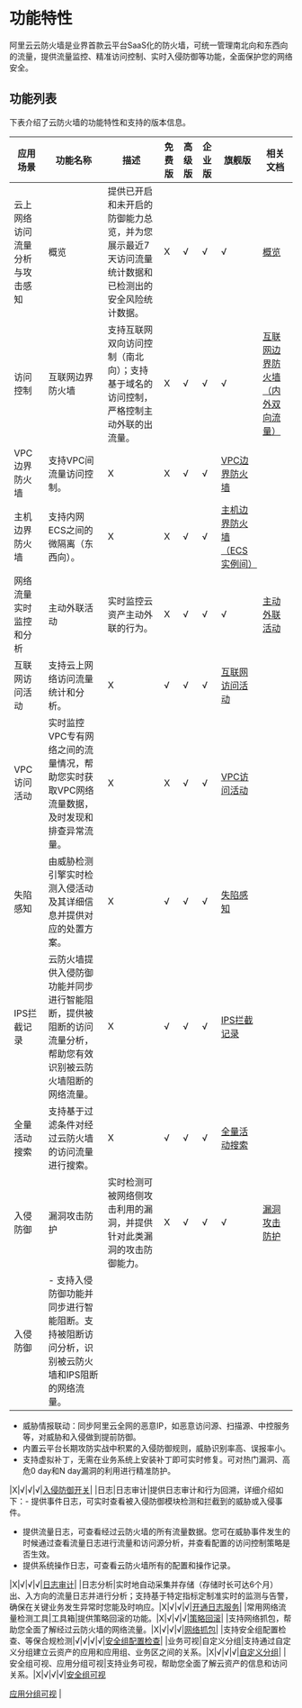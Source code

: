 # 功能特性

阿里云云防火墙是业界首款云平台SaaS化的防火墙，可统一管理南北向和东西向的流量，提供流量监控、精准访问控制、实时入侵防御等功能，全面保护您的网络安全。

## 功能列表

下表介绍了云防火墙的功能特性和支持的版本信息。

|应用场景|功能名称|描述|免费版|高级版|企业版|旗舰版|相关文档|
|----|----|--|---|---|---|---|----|
|云上网络访问流量分析与攻击感知|概览|提供已开启和未开启的防御能力总览，并为您展示最近7天访问流量统计数据和已检测出的安全风险统计数据。|X|√|√|√|[概览](/cn.zh-CN/云防火墙控制台概览/概览.md)|
|访问控制|互联网边界防火墙|支持互联网双向访问控制（南北向）；支持基于域名的访问控制，严格控制主动外联的出流量。|X|√|√|√|[互联网边界防火墙（内外双向流量）](/cn.zh-CN/访问控制/互联网边界防火墙（内外双向流量）.md)|
|VPC边界防火墙|支持VPC间流量访问控制。|X|X|√|√|[VPC边界防火墙](/cn.zh-CN/访问控制/VPC边界防火墙.md)|
|主机边界防火墙|支持内网ECS之间的微隔离（东西向）。|X|X|√|√|[主机边界防火墙（ECS实例间）](/cn.zh-CN/访问控制/主机边界防火墙（ECS实例间）.md)|
|网络流量实时监控和分析|主动外联活动|实时监控云资产主动外联的行为。|X|√|√|√|[主动外联活动](/cn.zh-CN/网络流量分析/主动外联活动.md)|
|互联网访问活动|支持云上网络访问流量统计和分析。|X|√|√|√|[互联网访问活动](/cn.zh-CN/网络流量分析/互联网访问活动.md)|
|VPC访问活动|实时监控VPC专有网络之间的流量情况，帮助您实时获取VPC网络流量数据，及时发现和排查异常流量。|X|X|√|√|[VPC访问活动](/cn.zh-CN/网络流量分析/VPC访问活动.md)|
|失陷感知|由威胁检测引擎实时检测入侵活动及其详细信息并提供对应的处置方案。|X|√|√|√|[失陷感知](/cn.zh-CN/入侵防御/失陷感知.md)|
|IPS拦截记录|云防火墙提供入侵防御功能并同步进行智能阻断，提供被阻断的访问流量分析，帮助您有效识别被云防火墙阻断的网络流量。|X|√|√|√|[IPS拦截记录](/cn.zh-CN/入侵防御/IPS拦截记录.md)|
|全量活动搜索|支持基于过滤条件对经过云防火墙的访问流量进行搜索。|X|√|√|√|[全量活动搜索](/cn.zh-CN/网络流量分析/全量活动搜索.md)|
|入侵防御|漏洞攻击防护|实时检测可被网络侧攻击利用的漏洞，并提供针对此类漏洞的攻击防御能力。|X|√|√|√|[漏洞攻击防护](/cn.zh-CN/入侵防御/漏洞攻击防护.md)|
|入侵防御|-   支持入侵防御功能并同步进行智能阻断。支持被阻断访问分析，识别被云防火墙和IPS阻断的网络流量。
-   威胁情报联动：同步阿里云全网的恶意IP，如恶意访问源、扫描源、中控服务等，对威胁和入侵做到提前防御。
-   内置云平台长期攻防实战中积累的入侵防御规则，威胁识别率高、误报率小。
-   支持虚拟补丁，无需在业务系统上安装补丁即可实时修复。可对热门漏洞、高危0 day和N day漏洞的利用进行精准防护。

|X|√|√|√|[入侵防御开关](/cn.zh-CN/入侵防御/入侵防御开关.md)|
|日志|日志审计|提供日志审计和行为回溯，详细介绍如下：-   提供事件日志，可实时查看被入侵防御模块检测和拦截到的威胁或入侵事件。
-   提供流量日志，可查看经过云防火墙的所有流量数据。您可在威胁事件发生的时候通过查看流量日志进行流量和访问源分析，并查看配置的访问控制策略是否生效。
-   提供系统操作日志，可查看云防火墙所有的配置和操作记录。

|X|√|√|√|[日志审计](/cn.zh-CN/日志/日志审计.md)|
|日志分析|实时地自动采集并存储（存储时长可达6个月）出、入方向的流量日志并进行分析；支持基于特定指标定制准实时的监测与告警，确保在关键业务发生异常时您能及时响应。|X|√|√|√|[开通日志服务](/cn.zh-CN/日志/日志分析/开通日志分析服务.md)|
|常用网络流量检测工具|工具箱|提供策略回滚的功能。|X|√|√|√|[策略回滚](/cn.zh-CN/工具箱/策略回滚.md)|
|支持网络抓包，帮助您全面了解经过云防火墙的网络流量。|X|√|√|√|[网络抓包](/cn.zh-CN/工具箱/网络抓包.md)|
|支持安全组配置检查、等保合规检测|√|√|√|√|[安全组配置检查](/cn.zh-CN/工具箱/安全组配置检查.md)|
|业务可视|自定义分组|支持通过自定义分组建立云资产的应用和应用组、业务区之间的关系。|X|√|√|√|[自定义分组](/cn.zh-CN/业务可视/自定义分组.md)|
|安全组可视、应用分组可视|支持业务可视，帮助您全面了解云资产的信息和访问关系。|X|√|√|√|[安全组可视](/cn.zh-CN/业务可视/安全组可视.md)

[应用分组可视](/cn.zh-CN/业务可视/应用分组可视.md) |

